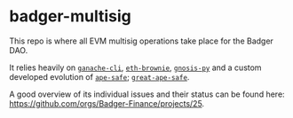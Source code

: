 # badger-multisig

This repo is where all EVM multisig operations take place for the Badger DAO.

It relies heavily on [`ganache-cli`](https://docs.nethereum.com/en/latest/ethereum-and-clients/ganache-cli/), [`eth-brownie`](https://github.com/eth-brownie/brownie), [`gnosis-py`](https://github.com/gnosis/gnosis-py) and a custom developed evolution of [`ape-safe`](https://github.com/banteg/ape-safe); [`great-ape-safe`](https://github.com/gosuto-ai/great-ape-safe).

A good overview of its individual issues and their status can be found here: https://github.com/orgs/Badger-Finance/projects/25.
